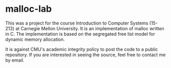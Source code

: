 malloc-lab
==========

This was a project for the course Introduction to Computer Systems (15-213) at Carnegie Mellon University. 
It is an implementation of malloc written in C. The implementation is based on the segregated free list model 
for dynamic memory allocation.

It is against CMU's academic integrity policy to post the code to a public repository. 
If you are interested in seeing the source, feel free to contact me by email.
